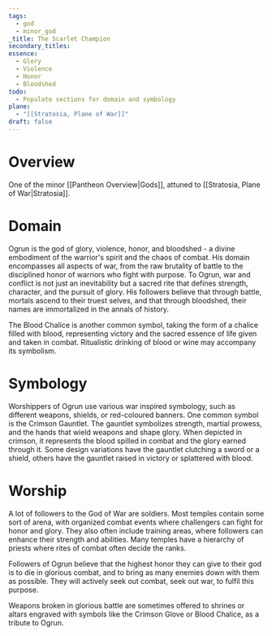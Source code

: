 ```yaml
---
tags:
  - god
  - minor_god
_title: The Scarlet Champion
secondary_titles: 
essence:
  - Glory
  - Violence
  - Honor
  - Bloodshed
todo:
  - Populate sections for domain and symbology
plane:
  - "[[Stratosia, Plane of War]]"
draft: false
---
```

# Overview
One of the minor [[Pantheon Overview|Gods]], attuned to [[Stratosia, Plane of War|Stratosia]].
# Domain
Ogrun is the god of glory, violence, honor, and bloodshed - a divine embodiment of the warrior's spirit and the chaos of combat. His domain encompasses all aspects of war, from the raw brutality of battle to the disciplined honor of warriors who fight with purpose. To Ogrun, war and conflict is not just an inevitability but a sacred rite that defines strength, character, and the pursuit of glory. His followers believe that through battle, mortals ascend to their truest selves, and that through bloodshed, their names are immortalized in the annals of history.

The Blood Chalice is another common symbol, taking the form of a chalice filled with blood, representing victory and the sacred essence of life given and taken in combat. Ritualistic drinking of blood or wine may accompany its symbolism.
# Symbology
Worshippers of Ogrun use various war inspired symbology, such as different weapons, shields, or red-coloured banners. One common symbol is the Crimson Gauntlet. The gauntlet symbolizes strength, martial prowess, and the hands that wield weapons and shape glory. When depicted in crimson, it represents the blood spilled in combat and the glory earned through it. Some design variations have the gauntlet clutching a sword or a shield, others have the gauntlet raised in victory or splattered with blood.
# Worship
A lot of followers to the God of War are soldiers. Most temples contain some sort of arena, with organized combat events where challengers can fight for honor and glory. They also often include training areas, where followers can enhance their strength and abilities. Many temples have a hierarchy of priests where rites of combat often decide the ranks.

Followers of Ogrun believe that the highest honor they can give to their god is to die in glorious combat, and to bring as many enemies down with them as possible. They will actively seek out combat, seek out war, to fulfil this purpose.

Weapons broken in glorious battle are sometimes offered to shrines or altars engraved with symbols like the Crimson Glove or Blood Chalice, as a tribute to Ogrun.